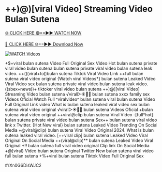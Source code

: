 # ++)@)[viral Video] Streaming Video Bulan Sutena


[🌐 CLICK HERE 🟢==►► WATCH NOW](https://gitload.pages.dev/)

[🔴 CLICK HERE 🌐==►► Download Now](https://gitload.pages.dev/)

[![WATCH Videos](https://i.imgur.com/dJHk4Zq.gif)](https://gitload.pages.dev/)























+$+viral bulan sutena Video Full Original Sex Video
Hot bulan sutena private viral video bulan sutena
bulan sutena private viral video bulan sutena leak video. ++(((viral+to))bulan sutena Tiktok Viral Video Link ++full bulan sutena viral video original {Watch viral Videos*} bulan sutena Leaked Video Viral Video
sex bulan sutena private viral video bulan sutena leak video.
((sbex+news))+ tiktoker viral video bulan sutena
++)@)[viral Video] Streaming Video bulan sutena ️√viral▷☀️👄💥 bulan sutena xxxx family sex Videos Oficial Watch Full ^viralvideo^ bulan sutena viral bulan sutena Video Full Original Link
video What is bulan sutena leaked viral video
sex bulan sutena viral video original ️√viral▷☀️👄💥 bulan sutena Videos Oficial
+bulan sutena viral video original
++viral@clip bulan sutena Viral Video -[full*hot] bulan sutena private viral video bulan sutena
Sex++ bulan sutena viral video link x Twitter.
{Hot New viral} bulan sutena Leaked Video Trending On Social Media
+@viral@clip) bulan sutena Viral Video Original 2024.
What is bulan sutena leaked viral video. [++viral clip] bulan sutena Leaked Video Viral Original On Social Media ++(viral@clip)** bulan sutena Leaked Video Viral Original +!! bulan sutena full viral video original Clip link On Social Media +@[viral} Video bulan sutena Original Twitter New bulan sutena viral video full bulan sutena +%+viral bulan sutena Tiktok Video Full Original Sex


#rXn0G6DIsWJC2
